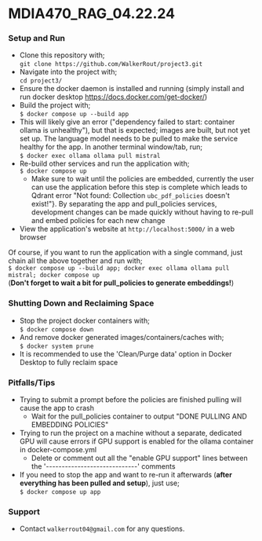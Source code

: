 # MDIA470_RAG_04.22.24
### Setup and Run
- Clone this repository with; \
  `git clone https://github.com/WalkerRout/project3.git`
- Navigate into the project with; \
  `cd project3/`
- Ensure the docker daemon is installed and running (simply install and run docker desktop https://docs.docker.com/get-docker/)
- Build the project with; \
  `$ docker compose up --build app`
- This will likely give an error ("dependency failed to start: container ollama is unhealthy"), but that is expected; images are built, but not yet set up. The language model needs to be pulled to make the service healthy for the app. In another terminal window/tab, run; \
  `$ docker exec ollama ollama pull mistral`
- Re-build other services and run the application with; \
  `$ docker compose up`
  - Make sure to wait until the policies are embedded, currently the user can use the application before this step is complete which leads to Qdrant error "Not found: Collection `ubc_pdf_policies` doesn't exist!"}. By separating the app and pull_policies services, development changes can be made quickly without having to re-pull and embed policies for each new change
- View the application's website at `http://localhost:5000/` in a web browser

Of course, if you want to run the application with a single command, just chain all the above together and run with; \
  `$ docker compose up --build app; docker exec ollama ollama pull mistral; docker compose up` \
(**Don't forget to wait a bit for pull_policies to generate embeddings!**)

### Shutting Down and Reclaiming Space
- Stop the project docker containers with; \
  `$ docker compose down`
- And remove docker generated images/containers/caches with; \
  `$ docker system prune`
- It is recommended to use the 'Clean/Purge data' option in Docker Desktop to fully reclaim space

### Pitfalls/Tips
- Trying to submit a prompt before the policies are finished pulling will cause the app to crash
  - Wait for the pull_policies container to output "DONE PULLING AND EMBEDDING POLICIES"
- Trying to run the project on a machine without a separate, dedicated GPU will cause errors if GPU support is enabled for the ollama container in docker-compose.yml
  - Delete or comment out all the "enable GPU support" lines between the '-----------------------------' comments
- If you need to stop the app and want to re-run it afterwards (**after everything has been pulled and setup**), just use;\
  `$ docker compose up app`

### Support
- Contact `walkerrout04@gmail.com` for any questions.
